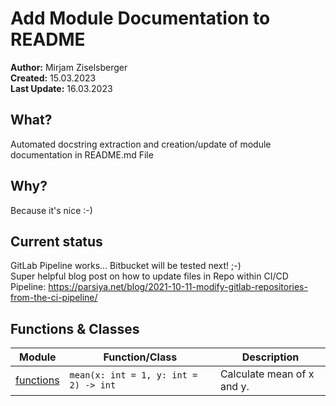 # Add Module Documentation to README

**Author:** Mirjam Ziselsberger  
**Created:** 15.03.2023  
**Last Update:** 16.03.2023

## What?
Automated docstring extraction and creation/update of module documentation in README.md File

## Why?
Because it's nice :-)

## Current status
GitLab Pipeline works... Bitbucket will be tested next! ;-)  
Super helpful blog post on how to update files in Repo within CI/CD Pipeline: https://parsiya.net/blog/2021-10-11-modify-gitlab-repositories-from-the-ci-pipeline/
## Functions & Classes  
| Module | Function/Class | Description |
| --- | --- | --- |
| [functions](./src/functions.py) | `mean(x: int = 1, y: int = 2) -> int` | Calculate mean of x and y. |
